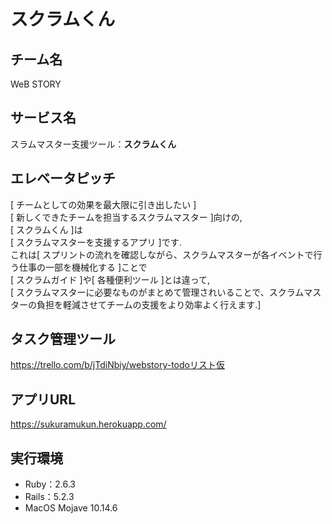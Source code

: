 # スクラムくん

## チーム名 
WeB STORY 

## サービス名 
スラムマスター支援ツール：**スクラムくん** 

## エレベータピッチ  
[ チームとしての効果を最大限に引き出したい ]   
[ 新しくできたチームを担当するスクラムマスター ]向けの,   
[ スクラムくん ]は  
[ スクラムマスターを支援するアプリ ]です.   
これは[ スプリントの流れを確認しながら、スクラムマスターが各イベントで行う仕事の一部を機械化する ]ことで  
[ スクラムガイド ]や[ 各種便利ツール ]とは違って,  
[ スクラムマスターに必要なものがまとめて管理されいることで、スクラムマスターの負担を軽減させてチームの支援をより効率よく行えます.]   


## タスク管理ツール
https://trello.com/b/jTdiNbiy/webstory-todoリスト仮  

## アプリURL  
https://sukuramukun.herokuapp.com/
  
## 実行環境 
- Ruby：2.6.3
- Rails：5.2.3  
- MacOS Mojave 10.14.6
